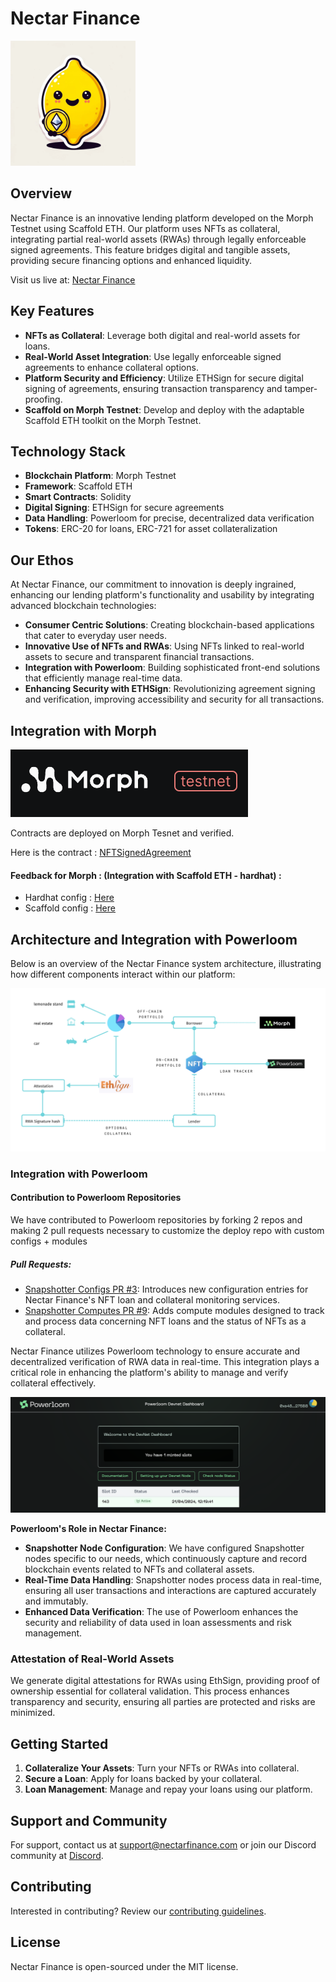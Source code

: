 # Nectar Finance

<img src="./docs/Nectar.jpg" alt="Nectar Finance Logo" width="200" />

## Overview
Nectar Finance is an innovative lending platform developed on the Morph Testnet using Scaffold ETH. Our platform uses NFTs as collateral, integrating partial real-world assets (RWAs) through legally enforceable signed agreements. This feature bridges digital and tangible assets, providing secure financing options and enhanced liquidity.

Visit us live at: [Nectar Finance](https://nectarfinance.vercel.app/)

## Key Features
- **NFTs as Collateral**: Leverage both digital and real-world assets for loans.
- **Real-World Asset Integration**: Use legally enforceable signed agreements to enhance collateral options.
- **Platform Security and Efficiency**: Utilize ETHSign for secure digital signing of agreements, ensuring transaction transparency and tamper-proofing.
- **Scaffold on Morph Testnet**: Develop and deploy with the adaptable Scaffold ETH toolkit on the Morph Testnet.

## Technology Stack
- **Blockchain Platform**: Morph Testnet
- **Framework**: Scaffold ETH
- **Smart Contracts**: Solidity
- **Digital Signing**: ETHSign for secure agreements
- **Data Handling**: Powerloom for precise, decentralized data verification
- **Tokens**: ERC-20 for loans, ERC-721 for asset collateralization

## Our Ethos
At Nectar Finance, our commitment to innovation is deeply ingrained, enhancing our lending platform's functionality and usability by integrating advanced blockchain technologies:

- **Consumer Centric Solutions**: Creating blockchain-based applications that cater to everyday user needs.
- **Innovative Use of NFTs and RWAs**: Using NFTs linked to real-world assets to secure and transparent financial transactions.
- **Integration with Powerloom**: Building sophisticated front-end solutions that efficiently manage real-time data.
- **Enhancing Security with ETHSign**: Revolutionizing agreement signing and verification, improving accessibility and security for all transactions.


## Integration with Morph 

![Morph Tesnet](./docs/morph.png)

Contracts are deployed on Morph Tesnet and verified. 

Here is the contract : [NFTSignedAgreement](https://explorer-testnet.morphl2.io/address/0x2D7D2B5fb66D414aD5dac757361139f230A92D4c?tab=contract)

#### Feedback for Morph : (Integration with Scaffold ETH - hardhat) : 

- Hardhat config : [Here](https://github.com/WilliamUW/ScalingEthereum2024/blob/master/packages/hardhat/hardhat.config.ts)
- Scaffold config : [Here](https://github.com/WilliamUW/ScalingEthereum2024/blob/master/packages/nextjs/scaffold.config.ts)


## Architecture and Integration with Powerloom

Below is an overview of the Nectar Finance system architecture, illustrating how different components interact within our platform:

![Nectar Finance Architecture](./docs/architecture3.png)

### Integration with Powerloom

#### Contribution to Powerloom Repositories

We have contributed to Powerloom repositories by forking 2 repos and making 2 pull requests necessary to customize the deploy repo with custom configs + modules

##### **Pull Requests**:

- [Snapshotter Configs PR #3](https://github.com/PowerLoom/snapshotter-configs/pull/3): Introduces new configuration entries for Nectar Finance's NFT loan and collateral monitoring services.
- [Snapshotter Computes PR #9](https://github.com/PowerLoom/snapshotter-computes/pull/9): Adds compute modules designed to track and process data concerning NFT loans and the status of NFTs as a collateral. 

Nectar Finance utilizes Powerloom technology to ensure accurate and decentralized verification of RWA data in real-time. This integration plays a critical role in enhancing the platform's ability to manage and verify collateral effectively.

![Powerloom Activity](./docs/powerloom.png)


**Powerloom's Role in Nectar Finance:**

- **Snapshotter Node Configuration**: We have configured Snapshotter nodes specific to our needs, which continuously capture and record blockchain events related to NFTs and collateral assets.
- **Real-Time Data Handling**: Snapshotter nodes process data in real-time, ensuring all user transactions and interactions are captured accurately and immutably.
- **Enhanced Data Verification**: The use of Powerloom enhances the security and reliability of data used in loan assessments and risk management.

### Attestation of Real-World Assets

We generate digital attestations for RWAs using EthSign, providing proof of ownership essential for collateral validation. This process enhances transparency and security, ensuring all parties are protected and risks are minimized.

## Getting Started

1. **Collateralize Your Assets**: Turn your NFTs or RWAs into collateral.
2. **Secure a Loan**: Apply for loans backed by your collateral.
3. **Loan Management**: Manage and repay your loans using our platform.

## Support and Community

For support, contact us at [support@nectarfinance.com](mailto:support@nectarfinance.com) or join our Discord community at [Discord](<DISCORD_LINK>).

## Contributing

Interested in contributing? Review our [contributing guidelines](<LINK_TO_CONTRIBUTING_GUIDELINES>).

## License

Nectar Finance is open-sourced under the MIT license.
